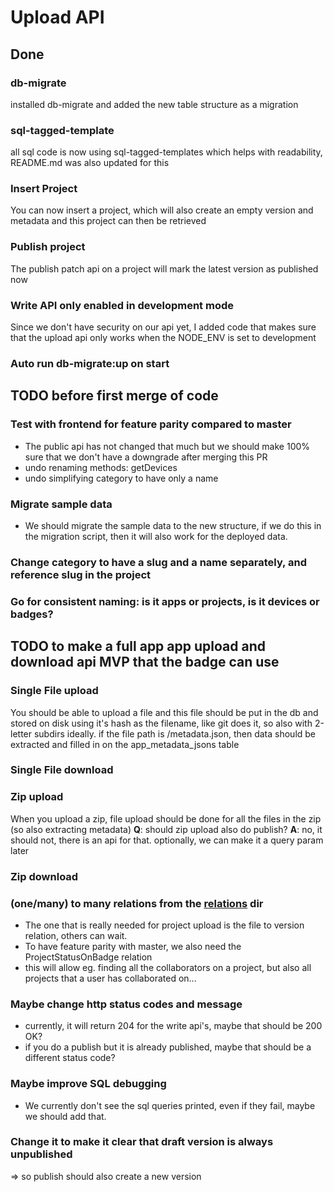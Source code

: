 # Upload API

## Done

### db-migrate

installed db-migrate and added the new table structure as a migration

### sql-tagged-template

all sql code is now using sql-tagged-templates which helps with readability, README.md was also updated for this

### Insert Project

You can now insert a project, which will also create an empty version and metadata and this project can then be retrieved

### Publish project

The publish patch api on a project will mark the latest version as published now

### Write API only enabled in development mode

Since we don't have security on our api yet, I added code that makes sure that the upload api only works when the NODE_ENV is set to development

### Auto run db-migrate:up on start

## TODO before first merge of code

### Test with frontend for feature parity compared to master

- The public api has not changed that much but we should make 100% sure that we don't have a downgrade after merging this PR
- undo renaming methods: getDevices
- undo simplifying category to have only a name

### Migrate sample data

- We should migrate the sample data to the new structure, if we do this in the migration script, then it will also work for the deployed data.

### Change category to have a slug and a name separately, and reference slug in the project

### Go for consistent naming: is it apps or projects, is it devices or badges?

## TODO to make a full app app upload and download api MVP that the badge can use

### Single File upload

You should be able to upload a file and this file should be put in the db and stored on disk using it's hash as the filename, like git does it, so also with 2-letter subdirs ideally.
if the file path is /metadata.json, then data should be extracted and filled in on the app_metadata_jsons table

### Single File download

### Zip upload

When you upload a zip, file upload should be done for all the files in the zip (so also extracting metadata)
**Q**: should zip upload also do publish?
**A**: no, it should not, there is an api for that. optionally, we can make it a query param later

### Zip download

### (one/many) to many relations from the [relations](src/db/models/app/relations) dir

- The one that is really needed for project upload is the file to version relation, others can wait.
- To have feature parity with master, we also need the ProjectStatusOnBadge relation
- this will allow eg. finding all the collaborators on a project, but also all projects that a user has collaborated on...

### Maybe change http status codes and message

- currently, it will return 204 for the write api's, maybe that should be 200 OK?
- if you do a publish but it is already published, maybe that should be a different status code?

### Maybe improve SQL debugging

- We currently don't see the sql queries printed, even if they fail, maybe we should add that.

### Change it to make it clear that draft version is always unpublished

=> so publish should also create a new version
